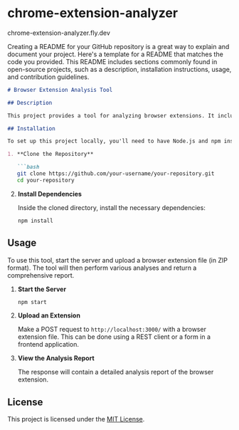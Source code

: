 # chrome-extension-analyzer

chrome-extension-analyzer.fly.dev


Creating a README for your GitHub repository is a great way to explain and document your project. Here's a template for a README that matches the code you provided. This README includes sections commonly found in open-source projects, such as a description, installation instructions, usage, and contribution guidelines.

```markdown
# Browser Extension Analysis Tool

## Description

This project provides a tool for analyzing browser extensions. It includes a range of checks and analyses to ensure the security and reliability of browser extensions. The tool evaluates various aspects of an extension, such as metadata, Content Security Policy (CSP), permissions, JavaScript library vulnerabilities, and Chrome API usage. It also integrates ESLint with the `eslint-plugin-security` for static code analysis focused on security-related issues.

## Installation

To set up this project locally, you'll need to have Node.js and npm installed. Follow these steps:

1. **Clone the Repository**

   ```bash
   git clone https://github.com/your-username/your-repository.git
   cd your-repository
   ```

2. **Install Dependencies**

   Inside the cloned directory, install the necessary dependencies:

   ```bash
   npm install
   ```

## Usage

To use this tool, start the server and upload a browser extension file (in ZIP format). The tool will then perform various analyses and return a comprehensive report.

1. **Start the Server**

   ```bash
   npm start
   ```

2. **Upload an Extension**

   Make a POST request to `http://localhost:3000/` with a browser extension file. This can be done using a REST client or a form in a frontend application.

3. **View the Analysis Report**

   The response will contain a detailed analysis report of the browser extension.


## License

This project is licensed under the [MIT License](LINK_TO_LICENSE).

